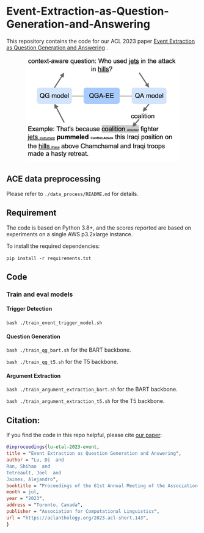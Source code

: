# Event-Extraction-as-Question-Generation-and-Answering

This repository contains the code for our ACL 2023
paper [Event Extraction as Question Generation and Answering](https://aclanthology.org/2023.acl-short.143/)
.


<p align='center'>
  <img src='figures/qga-ee.jpg' width="400px">
</p>

## ACE data preprocessing

Please refer to ```./data_process/README.md``` for details.

## Requirement

The code is based on Python 3.8+, and the scores reported are based on
experiments on a single AWS p3.2xlarge instance.

To install the required dependencies:

`pip install -r requirements.txt`

## Code

### Train and eval models

#### Trigger Detection

`bash ./train_event_trigger_model.sh`

#### Question Generation

`bash ./train_qg_bart.sh` for the BART backbone.

`bash ./train_qg_t5.sh` for the T5 backbone.

#### Argument Extraction

`bash ./train_argument_extraction_bart.sh` for the BART backbone.

`bash ./train_argument_extraction_t5.sh` for the T5 backbone.

## Citation:

If you find the code in this repo helpful, please
cite [our paper](https://aclanthology.org/2023.acl-short.143/):

```bibtex
@inproceedings{lu-etal-2023-event,
title = "Event Extraction as Question Generation and Answering",
author = "Lu, Di  and
Ran, Shihao  and
Tetreault, Joel  and
Jaimes, Alejandro",
booktitle = "Proceedings of the 61st Annual Meeting of the Association for Computational Linguistics (Volume 2: Short Papers)",
month = jul,
year = "2023",
address = "Toronto, Canada",
publisher = "Association for Computational Linguistics",
url = "https://aclanthology.org/2023.acl-short.143",
}
```